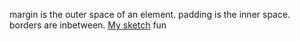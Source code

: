 margin is the outer space of an element.
padding is the inner space.
borders are inbetween.
[My sketch](./images/websketch.png)
fun